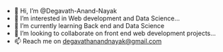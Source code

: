 - 👋 Hi, I’m @Degavath-Anand-Nayak
- 👀 I’m interested in Web development and Data Science...
- 🌱 I’m currently learning Back end and Data Science 
- 💞️ I’m looking to collaborate on front end web development projects...
- 📫  Reach me on degavathanandnayak@gmail.com

<!---
Degavath-Anand-Nayak/Degavath-Anand-Nayak is a ✨ special ✨ repository because its `README.md` (this file) appears on your GitHub profile.
You can click the Preview link to take a look at your changes.
--->
